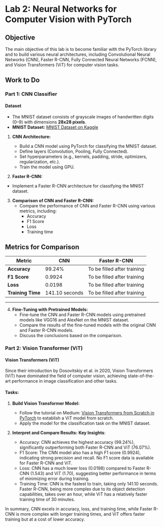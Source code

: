 # Lab 2: Neural Networks for Computer Vision with PyTorch

## Objective

The main objective of this lab is to become familiar with the PyTorch library and to build various neural architectures, including Convolutional Neural Networks (CNN), Faster R-CNN, Fully Connected Neural Networks (FCNN), and Vision Transformers (ViT) for computer vision tasks.

## Work to Do

### Part 1: CNN Classifier

#### Dataset

- The MNIST dataset consists of grayscale images of handwritten digits (0–9) with dimensions **28x28 pixels**.
- **MNIST Dataset:** [MNIST Dataset on Kaggle](https://www.kaggle.com/datasets/hojjatk/mnist-dataset)

1. **CNN Architecture:**
   - Build a CNN model using PyTorch for classifying the MNIST dataset.
   - Define layers (Convolution, Pooling, Fully Connected).
   - Set hyperparameters (e.g., kernels, padding, stride, optimizers, regularization, etc.).
   - Train the model using GPU.

  2. **Faster R-CNN:**
   - Implement a Faster R-CNN architecture for classifying the MNIST dataset.

3. **Comparison of CNN and Faster R-CNN:**
   - Compare the performance of CNN and Faster R-CNN using various metrics, including:
     - Accuracy
     - F1 Score
     - Loss
     - Training time

  ## Metrics for Comparison

| Metric            | CNN                          | Faster R-CNN                   |
|-------------------|------------------------------|--------------------------------|
| **Accuracy**      | 99.24%                       | To be filled after training    |
| **F1 Score**      | 0.9924                       | To be filled after training    |
| **Loss**          | 0.0198                       | To be filled after training    |
| **Training Time** | 141.10 seconds               | To be filled after training    |

---

4. **Fine-Tuning with Pretrained Models:**
   - Fine-tune the CNN and Faster R-CNN models using pretrained models like VGG16 and AlexNet on the MNIST dataset.
   - Compare the results of the fine-tuned models with the original CNN and Faster R-CNN models.
   - Discuss the conclusions based on the comparison.
  

### Part 2: Vision Transformer (ViT)

#### Vision Transformers (ViT)

Since their introduction by Dosovitskiy et al. in 2020, Vision Transformers (ViT) have dominated the field of computer vision, achieving state-of-the-art performance in image classification and other tasks.

#### Tasks:

1. **Build Vision Transformer Model:**
   - Follow the tutorial on Medium: [Vision Transformers from Scratch in PyTorch](https://medium.com/mlearning-ai/vision-transformers-from-scratch-pytorch-a-step-by-step-guide-96c3313c2e0c) to establish a ViT model from scratch.
   - Apply the model for the classification task on the MNIST dataset.

2. **Interpret and Compare Results:**
      **Key Insights**:
   - Accuracy: CNN achieves the highest accuracy (99.24%), significantly outperforming both Faster R-CNN and ViT (76.07%).
   - F1 Score: The CNN model also has a high F1 score (0.9924), indicating strong precision and recall. No F1 score data is available for Faster R-CNN and ViT.
   - Loss: CNN has a much lower loss (0.0198) compared to Faster R-CNN (1.543) and ViT (1.70), suggesting better performance in terms of minimizing error during training.
   - Training Time: CNN is the fastest to train, taking only 141.10 seconds. Faster R-CNN, being more complex due to its object detection capabilities, takes over an hour, while ViT has a relatively faster training time of 30 minutes.

In summary, CNN excels in accuracy, loss, and training time, while Faster R-CNN is more complex with longer training times, and ViT offers faster training but at a cost of lower accuracy.
